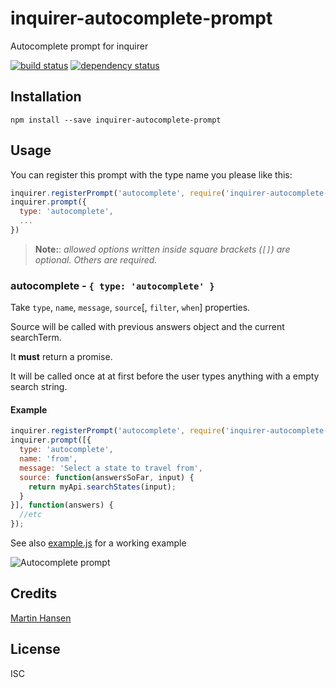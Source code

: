 # inquirer-autocomplete-prompt

Autocomplete prompt for inquirer

[![build status](https://secure.travis-ci.org/mokkabonna/inquirer-autocomplete-prompt.svg)](http://travis-ci.org/mokkabonna/inquirer-autocomplete-prompt)
[![dependency status](https://david-dm.org/mokkabonna/inquirer-autocomplete-prompt.svg)](https://david-dm.org/mokkabonna/inquirer-autocomplete-prompt)

## Installation

```
npm install --save inquirer-autocomplete-prompt
```

## Usage

You can register this prompt with the type name you please like this:

```javascript
inquirer.registerPrompt('autocomplete', require('inquirer-autocomplete-prompt'));
inquirer.prompt({
  type: 'autocomplete',
  ...
})
```

> **Note:**: _allowed options written inside square brackets (`[]`) are optional. Others are required._

### autocomplete - `{ type: 'autocomplete' }`

Take `type`, `name`, `message`, `source`[, `filter`, `when`] properties.

Source will be called with previous answers object and the current searchTerm.

It **must** return a promise.

It will be called once at at first before the user types anything with a empty search string.

#### Example

```javascript
inquirer.registerPrompt('autocomplete', require('inquirer-autocomplete-prompt'));
inquirer.prompt([{
  type: 'autocomplete',
  name: 'from',
  message: 'Select a state to travel from',
  source: function(answersSoFar, input) {
    return myApi.searchStates(input);
  }
}], function(answers) {
  //etc
});
```

See also [example.js](https://github.com/mokkabonna/inquirer-autocomplete-prompt/blob/master/example.js) for a working example

![Autocomplete prompt](https://cloud.githubusercontent.com/assets/230877/9003165/bd188d9a-376b-11e5-8ddf-5186bc9eb453.png)

## Credits
[Martin Hansen](https://github.com/mokkabonna/)

## License

ISC
